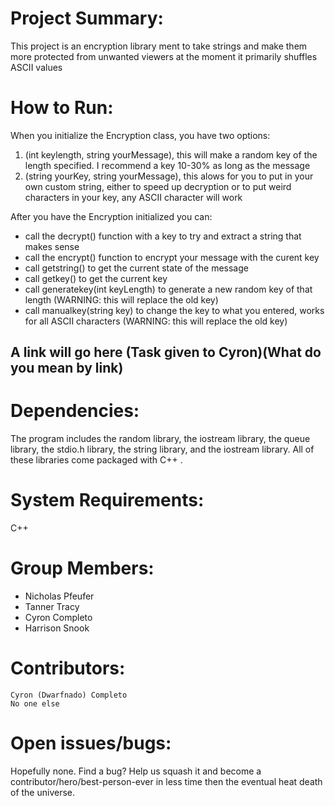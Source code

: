 <h1>Project	Summary:</h1>

   <p> This project is an encryption library ment to take strings and make them more protected from unwanted viewers at the moment it primarily shuffles ASCII values </p>

<h1>How	to	Run:</h1>

When you initialize the Encryption class, you have two options:
<ol>
    <li>(int keylength, string yourMessage), this will make a random key of the length specified. I recommend a key 10-30% as long as the message</li>
    <li>(string yourKey, string yourMessage), this alows for you to put in your own custom string, either to speed up decryption or to put weird characters in your key, any ASCII character will work</li> 
</ol>

After you have the Encryption initialized you can:
<ul>
<li>call the decrypt() function with a key to try and extract a string that makes sense</li>
<li>call the encrypt() function to encrypt your message with the curent key</li>
<li>call getstring() to get the current state of the message</li>
<li>call getkey() to get the current key</li>
<li>call generatekey(int keyLength) to generate a new random key of that length (WARNING: this will replace the old key)</li>
<li>call manualkey(string key) to change the key to what you entered, works for all ASCII characters (WARNING: this will replace the old key)</li>
</ul>

<h2><b>A link will go here (Task given to Cyron)(What do you mean by link)</b></h2>

<h1>Dependencies:</h1>

<p>The program includes the random library, the iostream library, the queue library, the stdio.h library, the string library, and the iostream library.  All of these libraries come packaged with C++  .</p>


<h1>System	Requirements:</h1>

  C++
  
<h1>Group	Members:</h1>

<ul>
    <li>Nicholas Pfeufer</li> 
    <li>Tanner Tracy</li> 
    <li>Cyron Completo</li>
    <li>Harrison Snook</li>
</ul>

<h1>Contributors:</h1>

    Cyron (Dwarfnado) Completo
    No one else
    
<h1>Open	issues/bugs:</h1>
   <p> Hopefully none. Find a bug? Help us squash it and become a contributor/hero/best-person-ever in less time then the eventual heat death of the universe.</p>
